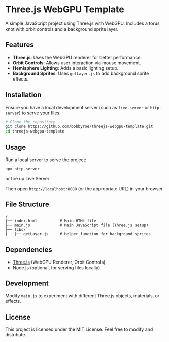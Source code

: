 # Three.js WebGPU Template

A simple JavaScript project using Three.js with WebGPU. Includes a torus knot with orbit controls and a background sprite layer.

## Features
- **Three.js**: Uses the WebGPU renderer for better performance.
- **Orbit Controls**: Allows user interaction via mouse movement.
- **Hemisphere Lighting**: Adds a basic lighting setup.
- **Background Sprites**: Uses `getLayer.js` to add background sprite effects.

## Installation
Ensure you have a local development server (such as `live-server` or `http-server`) to serve your files.

```sh
# Clone the repository
git clone https://github.com/bobbyroe/threejs-webgpu-template.git
cd threejs-webgpu-template
```

## Usage
Run a local server to serve the project:

```sh
npx http-server
```
or fire up Live Server

Then open `http://localhost:8080` (or the appropriate URL) in your browser.

## File Structure
```
/
├── index.html          # Main HTML file
├── main.js             # Main JavaScript file (Three.js setup)
├── libs/
│   ├── getLayer.js     # Helper function for background sprites
```

## Dependencies
- [Three.js](https://threejs.org/) (WebGPU Renderer, Orbit Controls)
- Node.js (optional, for serving files locally)

## Development
Modify `main.js` to experiment with different Three.js objects, materials, or effects.

## License
This project is licensed under the MIT License. Feel free to modify and distribute.

